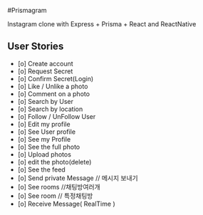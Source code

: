#Prismagram

Instagram clone with Express + Prisma + React and ReactNative

## User Stories
- [o] Create account
- [o] Request Secret
- [o] Confirm Secret(Login)
- [o] Like / Unlike a photo
- [o] Comment on a photo
- [o] Search by User
- [o] Search by location
- [o] Follow / UnFollow User
- [o] Edit my profile
- [o] See User profile
- [o] See my Profile
- [o] See the full photo
- [o] Upload photos
- [o] edit the photo(delete)
- [o] See the feed
- [o] Send private Message // 메시지 보내기
- [o] See rooms //채팅방여러개
- [o] See room // 특정채팅방
- [o] Receive Message( RealTime )